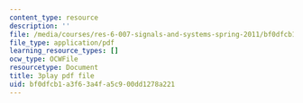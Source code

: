 ```yaml
---
content_type: resource
description: ''
file: /media/courses/res-6-007-signals-and-systems-spring-2011/bf0dfcb1a3f63a4fa5c900dd1278a221_mmkOAMOw73U.pdf
file_type: application/pdf
learning_resource_types: []
ocw_type: OCWFile
resourcetype: Document
title: 3play pdf file
uid: bf0dfcb1-a3f6-3a4f-a5c9-00dd1278a221
---
```

